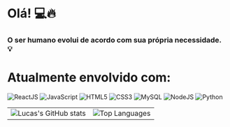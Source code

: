 # Olá! 💻🔥

### O ser humano evolui de acordo com sua própria necessidade. 💡

# Atualmente envolvido com:

![ReactJS](https://img.shields.io/badge/-ReactJS-%2361DAFB?logo=react&logoColor=black&style=flat)
![JavaScript](https://img.shields.io/badge/-JavaScript-%23F7DF1E?logo=javascript&logoColor=black&style=flat)
![HTML5](https://img.shields.io/badge/-HTML5-%23E34F26?logo=html5&logoColor=white&style=flat)
![CSS3](https://img.shields.io/badge/-CSS3-%231572B6?logo=css3&logoColor=white&style=flat)
![MySQL](https://img.shields.io/badge/-MySQL-%234479A1?logo=mysql&logoColor=white&style=flat)
![NodeJS](https://img.shields.io/badge/-Node.js-%23339933?logo=node.js&logoColor=white&style=flat)
![Python](https://img.shields.io/badge/-Python-%233776AB?logo=python&logoColor=white&style=flat)

| | |
|:---:|:---:|
| ![Lucas's GitHub stats](https://github-readme-stats.vercel.app/api?username=lucaslpdacosta&show_icons=true&theme=radical) | ![Top Languages](https://github-readme-stats.vercel.app/api/top-langs/?username=lucaslpdacosta&layout=compact&hide=html,css&theme=radical) |
